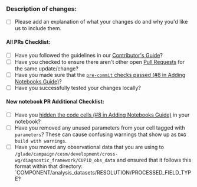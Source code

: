 ### Description of changes:
* [ ] Please add an explanation of what your changes do and why you'd like us to include them.

#### All PRs Checklist:
* [ ] Have you followed the guidelines in our [Contributor's Guide](https://ncar.github.io/CUPiD/ContributorGuide.html)?
* [ ] Have you checked to ensure there aren't other open [Pull Requests](../../../pulls) for the same update/change?
* [ ] Have you made sure that the [`pre-commit` checks passed (#8 in Adding Notebooks Guide)](https://ncar.github.io/CUPiD/addingnotebookstocollection.html)?
* [ ] Have you successfully tested your changes locally?

#### New notebook PR Additional Checklist:
* [ ] Have you [hidden the code cells (#8 in Adding Notebooks Guide)](https://ncar.github.io/CUPiD/addingnotebookstocollection.html) in your notebook?
* [ ] Have you removed any unused parameters from your cell tagged with `parameters`? These can cause confusing warnings that show up as `DAG build with warnings`.
* [ ] Have you moved any observational data that you are using to `/glade/campaign/cesm/development/cross-wg/diagnostic_framework/CUPiD_obs_data` and ensured that it follows this format within that directory: `COMPONENT/analysis_datasets/RESOLUTION/PROCESSED_FIELD_TYPE?
